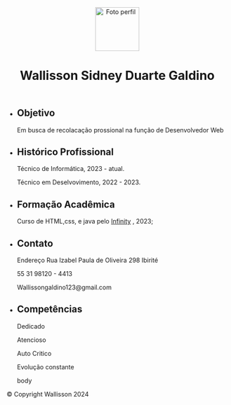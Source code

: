 <html lang="pt-br">
<head>
  <meta charset="UTF-8">
  <meta http-equiv="X-UA-Compatible" content="IE=edge">
  <meta name="viewport" content="width=device-width, initial-scale=1.0">
  <link rel="stylesheet" href="reset.css">
  <link rel="stylesheet" href="visual.css">
  <title>Meu curriculo</title>
</head>
<body>
    <header>
      <div class="meu-cabecalho">
        <img src="Wallisson.jpg" width="100px" alt="Foto perfil">
        <h1>Wallisson Sidney Duarte Galdino</h1>
      </div>
    </header>
    <main>
      <div class="container-conteudo">
        <ul>
          <li>
            <h2 class="meu-titulo-conteudo">Objetivo</h2>
            <p>Em busca de recolacação prossional na função de Desenvolvedor Web</p>
          </li>
          <li class="meu-titulo-conteudo">
            <h2>Histórico Profissional</h2>
            <p> Técnico de Informática,  2023 - atual.</p>
            <p>Técnico em Deselvovimento, 2022 - 2023.</p>
          </li>
          <li class="meu-titulo-conteudo">
            <h2>Formação Acadêmica</h2>
            <p> Curso de HTML,css, e java pelo <a href="Infinity School" target="_blank">Infinity</a> , 2023;</p>
          </li>
        </ul>
      </div>
      <div class="container-contato">
        <ul>
          <li>
            <h2>Contato</h2>
            <p>Endereço
              Rua Izabel Paula de Oliveira 298 Ibirité
            </p>
            <p>55 31 98120 - 4413</p>
            <p>Wallissongaldino123@gmail.com</p>
          </li>
          <li>
            <h2>Competências</h2>
            <p>Dedicado</p>
            <p>Atencioso</p>
            <p>Auto Critico</p>
            <p>Evolução constante</p>
body
        </li>
        </ul>
      </div>

  </main>
  <footer>
    <p class="copyright">© Copyright Wallisson 2024</p>
  </footer>
</body>
</html>
